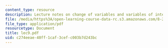 ```yaml
---
content_type: resource
description: Lecture notes on change of variables and variables of integration.
file: /media/https%3A/open-learning-course-data-rc.s3.amazonaws.com/8-251-string-theory-for-undergraduates-spring-2007/c274eeae40ff1caf3cefc003b7d243bc_lec9.pdf
file_type: application/pdf
resourcetype: Document
title: lec9.pdf
uid: c274eeae-40ff-1caf-3cef-c003b7d243bc
---
```

